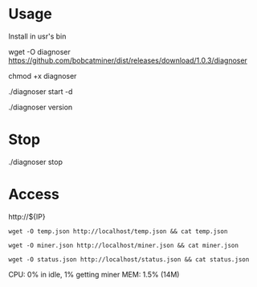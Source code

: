 # Usage

Install in usr's bin

wget -O diagnoser https://github.com/bobcatminer/dist/releases/download/1.0.3/diagnoser

chmod +x diagnoser 

./diagnoser start -d

./diagnoser version

# Stop 

./diagnoser stop

# Access

http://${IP}

```
wget -O temp.json http://localhost/temp.json && cat temp.json

wget -O miner.json http://localhost/miner.json && cat miner.json

wget -O status.json http://localhost/status.json && cat status.json
```


CPU: 0% in idle, 1% getting miner
MEM: 1.5% (14M)
